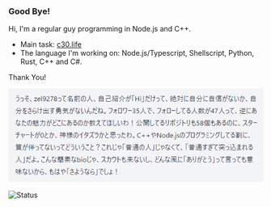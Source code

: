 ### Good Bye!

Hi, I'm a regular guy programming in Node.js and C++.
- Main task: [c30.life](https://github.com/Zel9278/c30.life)
- The language I'm working on: Node.js/Typescript, Shellscript, Python, Rust, C++ and C#.

Thank You!

![roast image](https://raw.githubusercontent.com/Zel9278/Zel9278/main/chrome_v0Ww1BUDdo.png)

![Status](https://github-readme-stats.vercel.app/api?username=Zel9278&card_width=495px&rank_icon=percentile&show_icons=true&number_format=long&show=reviews,prs_merged&title_color=FFED7C&text_color=FFFFFF&icon_color=a0b8fd&border_color=3FE8FF&bg_color=25,406071,89cdf1)
